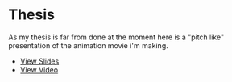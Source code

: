 # Thesis

As my thesis is far from done at the moment here is a "pitch like" presentation of the animation movie i'm making. 

- [View Slides](assets/thesis.pdf)
- [View Video](assets/0430-optimized.mp4)
  

